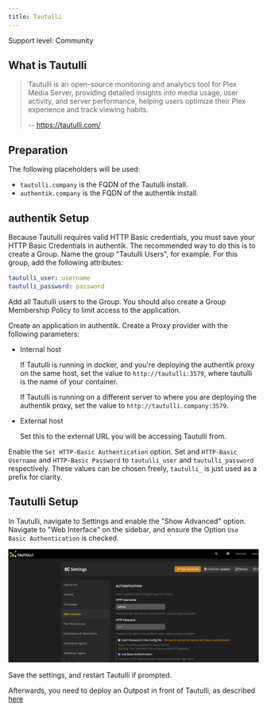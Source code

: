 ```yaml
---
title: Tautulli
---
```


<span class="badge badge--secondary">Support level: Community</span>

## What is Tautulli

> Tautulli is an open-source monitoring and analytics tool for Plex Media Server, providing detailed insights into media usage, user activity, and server performance, helping users optimize their Plex experience and track viewing habits.
>
> -- https://tautulli.com/

## Preparation

The following placeholders will be used:

-   `tautulli.company` is the FQDN of the Tautulli install.
-   `authentik.company` is the FQDN of the authentik install.

## authentik Setup

Because Tautulli requires valid HTTP Basic credentials, you must save your HTTP Basic Credentials in authentik. The recommended way to do this is to create a Group. Name the group "Tautulli Users", for example. For this group, add the following attributes:

```yaml
tautulli_user: username
tautulli_password: password
```

Add all Tautulli users to the Group. You should also create a Group Membership Policy to limit access to the application.

Create an application in authentik. Create a Proxy provider with the following parameters:

-   Internal host

    If Tautulli is running in docker, and you're deploying the authentik proxy on the same host, set the value to `http://tautulli:3579`, where tautulli is the name of your container.

    If Tautulli is running on a different server to where you are deploying the authentik proxy, set the value to `http://tautulli.company:3579`.

-   External host

    Set this to the external URL you will be accessing Tautulli from.

Enable the `Set HTTP-Basic Authentication` option. Set and `HTTP-Basic Username` and `HTTP-Basic Password` to `tautulli_user` and `tautulli_password` respectively. These values can be chosen freely, `tautulli_` is just used as a prefix for clarity.

## Tautulli Setup

In Tautulli, navigate to Settings and enable the "Show Advanced" option. Navigate to "Web Interface" on the sidebar, and ensure the Option `Use Basic Authentication` is checked.

![](./tautulli-01.png)

Save the settings, and restart Tautulli if prompted.

Afterwards, you need to deploy an Outpost in front of Tautulli, as described [here](../sonarr/)
